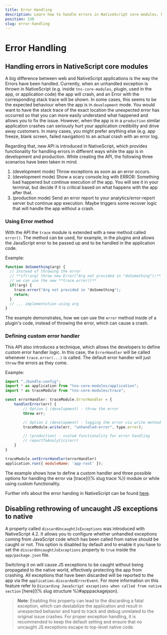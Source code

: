 ```yaml
---
title: Error Handling
description: Learn how to handle errors in NativeScript core modules, how to define custom error handler and how to use development and production mode for error handling
position: 130
slug: error-handling
---
```


# Error Handling

## Handling errors in NativeScript core modules

A big difference between web and NativeScript applications is the way the Errors have been handled. Currently, when an unhandled exception is thrown in NativeScript (e.g. inside `tns-core-modules`, plugin, used in the app, or application code) the app will crash, and an Error with the corresponding stack trace will be shown.
In some cases, this seems to be the expected behaviour when the app is in `development` mode. You would want to have the stack trace of the exact location the unexpected error has occurred so that you can more easily understand what happened and allows you to fix the issue. However, when the app is in a `production` similar application crashes can seriously hurt your application credibility and drive away customers. In many cases, you might prefer anything else (e.g. app freeze, blank screen, failed navigation) to an actual crash with an error log.

Regarding that, new API is introduced in NativeScript, which provides functionality for handling errors in different ways while the app is in development and production. While creating the API, the following three scenarios have been taken in mind.

1. (development mode) Throw exceptions as soon as an error occurs.
1. (development mode) Show a scary console.log with ERROR: Something bad happened but continue execution of the app. You will see it in your terminal, but decide if it is critical based on what happens with the app after that.
1. (production mode) Send an error report to your analytics/error-report server but continue app execution. Maybe triggers some recover logic that will handle the app without a crash.

### Using Error method

With the API the `trace` module is extended with a new method called `error()`. The method can be used, for example, in the plugins and allows the JavaScript error to be passed up and to be handled in the application code.

Example:

``` TypeScript
function doSomething(arg) {
  // Instead of throwing the error
  // **if(!arg) throw new Error("Arg not provided in "doSomething");**
  // we can use the new **trace.error()**
  if(!arg) {
    trace.error("Arg not provided in "doSomething");
    return;
  }
  // ... implementation using arg
}
```

The example demonstrates, how we can use the `error` method inside of a plugin's code, instead of throwing the error, which can cause a crash.

### Defining custom error handler

This API also introduces a technique, which allows the developers to define custom error handler logic. In this case, the `ErrorHandler` will be called whenever `trace.error(...)` is called. The default error handler will just `throw` the errors as they come.

Example:

``` JavaScript
import "./bundle-config";
import * as application from "tns-core-modules/application";
import * as traceModule from "tns-core-modules/trace";

const errorHandler: traceModule.ErrorHandler = {
    handlerError(err) {
        // Option 1 (development) - throw the error
        throw err;

        // Option 2 (development) - logging the error via write method provided from trace module
        traceModule.write(err, "unhandled-error", type.error);

        // (production) - custom functionality for error handling
        // reportToAnalytics(err)
    }
}

traceModule.setErrorHandler(errorHandler)
application.run({ moduleName: 'app-root' });
```

The example shows how to define a custom handler and three possible options for handling the error via [trace]({% slug trace %}) module or while using custom functionality.

Further info about the error handing in NativeScript can be found [here](https://github.com/NativeScript/NativeScript/blob/master/HandlingErrors.md).

## Disabling rethrowing of uncaught JS exceptions to native

A property called `discardUncaughtJsExceptions` was introduced with NativeScript 4.2. It allows you to configure whether unhandled exceptions coming from JavaScript code which has been called from native should be caught or not. This option is disabled by default and to enable it you have to set the `discardUncaughtJsExceptions` property to `true` inside the `app/package.json` file.

Switching it on will cause JS exceptions to be caught without being propagated to the native world, effectively protecting the app from crashing. All exceptions that have been discarded will be reported to the app via the `application.discardedErrorEvent`. For more information on this feature refer to `Discarding JavaScript exceptions when called from native section` [here]({% slug structure %}#apppackagejson).

> **Note**: Enabling this property can lead to the discarding a fatal exception, which can destabilize the application and result in unexpected behavior and hard to track and debug unrelated to the original issue crashes. For proper exception handling, it is recommended to keep the default setting and ensure that no uncaught JS exceptions escape to top-level native code.
